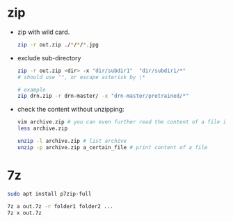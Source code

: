 # zip

* zip with wild card.

  ```bash
  zip -r out.zip ./*/*/*.jpg
  ```

* exclude sub-directory

  ```bash
  zip -r out.zip <dir> -x "dir/subdir1"  "dir/subdir1/*"
  # should use "", or escape asterisk by \*
  
  # example
  zip drn.zip -r drn-master/ -x "drn-master/pretrained/*"
  ```
  
* check the content without unzipping:

  ```bash
  vim archive.zip # you can even further read the content of a file in it.
  less archive.zip
  
  unzip -l archive.zip # list archive
  unzip -p archive.zip a_certain_file # print content of a file
  ```

  
# 7z

```bash
sudo apt install p7zip-full

7z a out.7z -r folder1 folder2 ...
7z x out.7z
```

